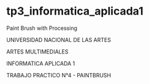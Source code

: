 # tp3_informatica_aplicada1
Paint Brush with Processing

UNIVERSIDAD NACIONAL DE LAS ARTES

ARTES MULTIMEDIALES

INFORMATICA APLICADA 1

TRABAJO PRACTICO N°4 - PAINTBRUSH
